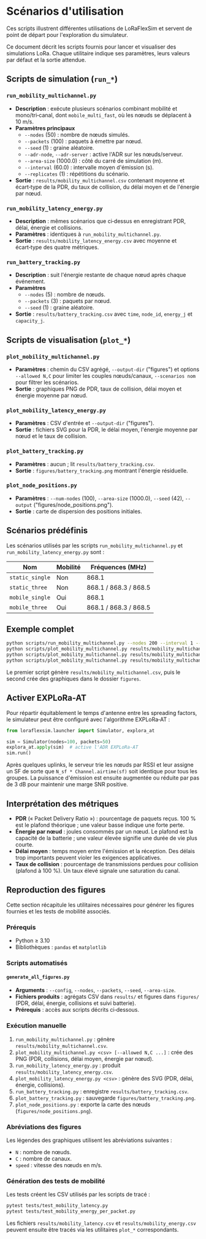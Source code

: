 # Scénarios d'utilisation

Ces scripts illustrent différentes utilisations de LoRaFlexSim et servent de point de départ pour l'exploration du simulateur.

Ce document décrit les scripts fournis pour lancer et visualiser des simulations
LoRa. Chaque utilitaire indique ses paramètres, leurs valeurs par défaut et la
sortie attendue.

## Scripts de simulation (`run_*`)

### `run_mobility_multichannel.py`
- **Description** : exécute plusieurs scénarios combinant mobilité et mono/tri‑canal,
  dont `mobile_multi_fast`, où les nœuds se déplacent à 10 m/s.
- **Paramètres principaux**
  - `--nodes` (50) : nombre de nœuds simulés.
  - `--packets` (100) : paquets à émettre par nœud.
  - `--seed` (1) : graine aléatoire.
  - `--adr-node`, `--adr-server` : active l'ADR sur les nœuds/serveur.
  - `--area-size` (1000.0) : côté du carré de simulation (m).
  - `--interval` (60.0) : intervalle moyen d'émission (s).
  - `--replicates` (1) : répétitions du scénario.
- **Sortie** : `results/mobility_multichannel.csv` contenant moyenne et écart‑type de
  la PDR, du taux de collision, du délai moyen et de l'énergie par nœud.

### `run_mobility_latency_energy.py`
- **Description** : mêmes scénarios que ci‑dessus en enregistrant PDR, délai,
  énergie et collisions.
- **Paramètres** : identiques à `run_mobility_multichannel.py`.
- **Sortie** : `results/mobility_latency_energy.csv` avec moyenne et écart‑type des
  quatre métriques.

### `run_battery_tracking.py`
- **Description** : suit l'énergie restante de chaque nœud après chaque événement.
- **Paramètres**
  - `--nodes` (5) : nombre de nœuds.
  - `--packets` (3) : paquets par nœud.
  - `--seed` (1) : graine aléatoire.
- **Sortie** : `results/battery_tracking.csv` avec `time`, `node_id`, `energy_j` et
  `capacity_j`.

## Scripts de visualisation (`plot_*`)

### `plot_mobility_multichannel.py`
- **Paramètres** : chemin du CSV agrégé, `--output-dir` ("figures") et options
  `--allowed N,C` pour limiter les couples nœuds/canaux, `--scenarios nom` pour
  filtrer les scénarios.
- **Sortie** : graphiques PNG de PDR, taux de collision, délai moyen et énergie
  moyenne par nœud.

### `plot_mobility_latency_energy.py`
- **Paramètres** : CSV d'entrée et `--output-dir` ("figures").
- **Sortie** : fichiers SVG pour la PDR, le délai moyen, l'énergie moyenne par
  nœud et le taux de collision.

### `plot_battery_tracking.py`
- **Paramètres** : aucun ; lit `results/battery_tracking.csv`.
- **Sortie** : `figures/battery_tracking.png` montrant l'énergie résiduelle.

### `plot_node_positions.py`
- **Paramètres** : `--num-nodes` (100), `--area-size` (1000.0), `--seed` (42),
  `--output` ("figures/node_positions.png").
- **Sortie** : carte de dispersion des positions initiales.

## Scénarios prédéfinis

Les scénarios utilisés par les scripts `run_mobility_multichannel.py` et
`run_mobility_latency_energy.py` sont :

| Nom | Mobilité | Fréquences (MHz) |
|-----|-----------|-------------------|
| `static_single` | Non | 868.1 |
| `static_three`  | Non | 868.1 / 868.3 / 868.5 |
| `mobile_single` | Oui | 868.1 |
| `mobile_three`  | Oui | 868.1 / 868.3 / 868.5 |

## Exemple complet

```bash
python scripts/run_mobility_multichannel.py --nodes 200 --interval 1 --replicates 5
python scripts/plot_mobility_multichannel.py results/mobility_multichannel.csv
python scripts/plot_mobility_multichannel.py results/mobility_multichannel.csv --allowed 50,1 200,3
python scripts/plot_mobility_multichannel.py results/mobility_multichannel.csv --scenarios static_single mobile_single
```

Le premier script génère `results/mobility_multichannel.csv`, puis le second
crée des graphiques dans le dossier `figures`.

## Activer EXPLoRa-AT

Pour répartir équitablement le temps d'antenne entre les spreading factors,
le simulateur peut être configuré avec l'algorithme EXPLoRa‑AT :

```python
from loraflexsim.launcher import Simulator, explora_at

sim = Simulator(nodes=100, packets=50)
explora_at.apply(sim)  # active l'ADR EXPLoRa‑AT
sim.run()
```

Après quelques uplinks, le serveur trie les nœuds par RSSI et leur assigne
un SF de sorte que `N_sf * Channel.airtime(sf)` soit identique pour tous les
groupes. La puissance d'émission est ensuite augmentée ou réduite par pas
de 3 dB pour maintenir une marge SNR positive.

## Interprétation des métriques

- **PDR** (« Packet Delivery Ratio ») : pourcentage de paquets reçus. 100 %
  est le plafond théorique ; une valeur basse indique une forte perte.
- **Énergie par nœud** : joules consommés par un nœud. Le plafond est la
  capacité de la batterie ; une valeur élevée signifie une durée de vie plus
  courte.
- **Délai moyen** : temps moyen entre l'émission et la réception. Des délais
  trop importants peuvent violer les exigences applicatives.
- **Taux de collision** : pourcentage de transmissions perdues pour collision
  (plafond à 100 %). Un taux élevé signale une saturation du canal.

## Reproduction des figures

Cette section récapitule les utilitaires nécessaires pour générer les figures
fournies et les tests de mobilité associés.

### Prérequis

- Python ≥ 3.10
- Bibliothèques : `pandas` et `matplotlib`

### Scripts automatisés

#### `generate_all_figures.py`
- **Arguments** : `--config`, `--nodes`, `--packets`, `--seed`, `--area-size`.
- **Fichiers produits** : agrégats CSV dans `results/` et figures dans
  `figures/` (PDR, délai, énergie, collisions et suivi batterie).
- **Prérequis** : accès aux scripts décrits ci‑dessous.

### Exécution manuelle

1. `run_mobility_multichannel.py` : génère
   `results/mobility_multichannel.csv`.
2. `plot_mobility_multichannel.py <csv> [--allowed N,C ...]` : crée des PNG
   (PDR, collisions, délai moyen, énergie par nœud).
3. `run_mobility_latency_energy.py` : produit
   `results/mobility_latency_energy.csv`.
4. `plot_mobility_latency_energy.py <csv>` : génère des SVG (PDR, délai,
   énergie, collisions).
5. `run_battery_tracking.py` : enregistre `results/battery_tracking.csv`.
6. `plot_battery_tracking.py` : sauvegarde `figures/battery_tracking.png`.
7. `plot_node_positions.py` : exporte la carte des nœuds
    (`figures/node_positions.png`).

### Abréviations des figures

Les légendes des graphiques utilisent les abréviations suivantes :

- `N` : nombre de nœuds.
- `C` : nombre de canaux.
- `speed` : vitesse des nœuds en m/s.

### Génération des tests de mobilité

Les tests créent les CSV utilisés par les scripts de tracé :

```bash
pytest tests/test_mobility_latency.py
pytest tests/test_mobility_energy_per_packet.py
```

Les fichiers `results/mobility_latency.csv` et `results/mobility_energy.csv`
peuvent ensuite être tracés via les utilitaires `plot_*` correspondants.

